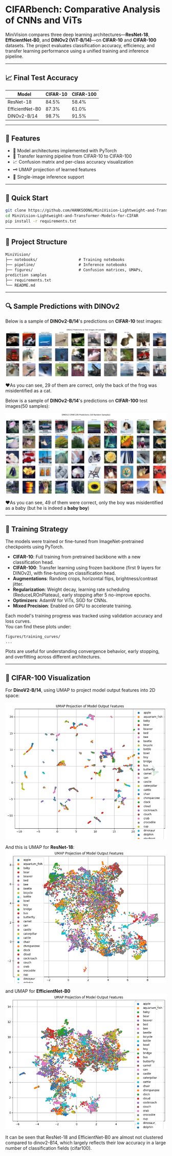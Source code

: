 # CIFARbench: Comparative Analysis of CNNs and ViTs

MiniVision compares three deep learning architectures—**ResNet-18**, **EfficientNet-B0**, and **DINOv2 (ViT-B/14)**—on **CIFAR-10** and **CIFAR-100** datasets. The project evaluates classification accuracy, efficiency, and transfer learning performance using a unified training and inference pipeline.

---

## 📈 Final Test Accuracy

| Model           | CIFAR-10 | CIFAR-100 |
| --------------- | -------- | --------- |
| ResNet-18       | 84.5%    | 58.4%     |
| EfficientNet-B0 | 87.3%    | 61.0%     |
| DINOv2-B/14     | 98.7%    | 91.5%     |

---

## 🔧 Features

* 🧠 Model architectures implemented with PyTorch
* 🔁 Transfer learning pipeline from CIFAR-10 to CIFAR-100
* 📈 Confusion matrix and per-class accuracy visualization
* 🗝 UMAP projection of learned features
* 🧪 Single-image inference support

---

## 🚀 Quick Start

```bash
git clone https://github.com/HANKSOONG/MiniVision-Lightweight-and-Transformer-Models-for-CIFAR.git
cd MiniVision-Lightweight-and-Transformer-Models-for-CIFAR
pip install -r requirements.txt
```

---

## 📂 Project Structure

```
MiniVision/
├── notebooks/                  # Training notebooks
├── pipeline/                   # Inference notebooks
├── figures/                    # Confusion matrices, UMAPs, prediction samples
├── requirements.txt
└── README.md
```

---

## 🔍 Sample Predictions with DINOv2

Below is a sample of **DINOv2-B/14**'s predictions on **CIFAR-10** test images:

![DINOv2 Predictions](figures/prediction_for_dinov2_cifar10.png)

❤️As you can see, 29 of them are correct, only the back of the frog was misidentified as a cat.


Below is a sample of **DINOv2-B/14**'s predictions on **CIFAR-100** test images(50 samples):

![DINOv2 Predictions](figures/prediction_for_dinov2_cifar100.png)

❤️As you can see, 49 of them were correct, only the boy was misidentified as a baby (but he is indeed a **baby boy**)

---

## 🧪 Training Strategy

The models were trained or fine-tuned from ImageNet-pretrained checkpoints using PyTorch.

- **CIFAR-10**: Full training from pretrained backbone with a new classification head.  
- **CIFAR-100**: Transfer learning using frozen backbone (first 9 layers for DINOv2), with fine-tuning on classification head.  
- **Augmentations**: Random crops, horizontal flips, brightness/contrast jitter.  
- **Regularization**: Weight decay, learning rate scheduling (ReduceLROnPlateau), early stopping after 5 no-improve epochs.  
- **Optimizers**: AdamW for ViTs, SGD for CNNs.  
- **Mixed Precision**: Enabled on GPU to accelerate training.

Each model's training progress was tracked using validation accuracy and loss curves.  
You can find these plots under:

```
figures/training_curves/
...
```

Plots are useful for understanding convergence behavior, early stopping, and overfitting across different architectures.


---

## 🧪 CIFAR-100 Visualization

For **DinoV2-B/14**, using UMAP to project model output features into 2D space:

![UMAP Projection](figures/umap_embeddings/umap_dino_cifar100.png)

And this is UMAP for **ResNet-18**:
![UMAP Projection](figures/umap_embeddings/umap_res_cifar100.png)

and UMAP for **EfficientNet-B0**
![UMAP Projection](figures/umap_embeddings/umap_eff_cifar100.png)

It can be seen that ResNet-18 and EfficientNet-B0 are almost not clustered compared to dinov2-B14, which largely reflects their low accuracy in a large number of classification fields (cifar100).
